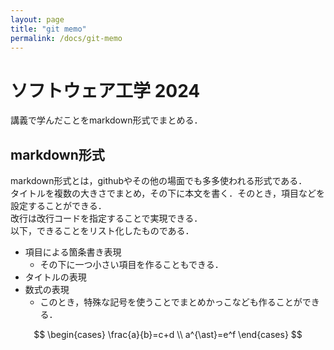 ```yaml
---
layout: page
title: "git memo"
permalink: /docs/git-memo
---
```


# ソフトウェア工学 2024
講義で学んだことをmarkdown形式でまとめる．
## markdown形式
markdown形式とは，githubやその他の場面でも多多使われる形式である． \
タイトルを複数の大きさでまとめ，その下に本文を書く．そのとき，項目などを設定することができる． \
改行は改行コードを指定することで実現できる． \
以下，できることをリスト化したものである．
- 項目による箇条書き表現
  - その下に一つ小さい項目を作ることもできる．
- タイトルの表現
- 数式の表現
  - このとき，特殊な記号を使うことでまとめかっこなども作ることができる．

$$
\begin{cases}
  \frac{a}{b}=c+d \\
  a^{\ast}=e^f
\end{cases}
$$